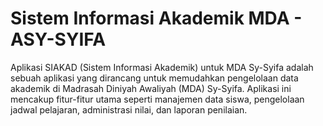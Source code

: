 # Sistem Informasi Akademik MDA - ASY-SYIFA

Aplikasi SIAKAD (Sistem Informasi Akademik) untuk MDA Sy-Syifa adalah sebuah aplikasi yang dirancang untuk memudahkan pengelolaan data akademik di Madrasah Diniyah Awaliyah (MDA) Sy-Syifa. Aplikasi ini mencakup fitur-fitur utama seperti manajemen data siswa, pengelolaan jadwal pelajaran, administrasi nilai, dan laporan penilaian.



